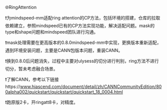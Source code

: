 🌐RingAttention

❗为mindspeed-mm适配ring attention的CP方法，包括环境的搭建，仓库的拉取依赖建立，参照mindspeed已有的CP方法实现功能，解决适配问题。mask的type和shape问题和mindspeed团队进行沟通。

❗mask处理需要在更高版本的0.8.0mindspeed-mm中实现，更换版本重新适配，遇到环境安装问题，主要是CANN包版本问题，重装CANN。

❗换到0.8.0后问题消失，过程中主要对ulysess的切分进行判别，ring方法不进行切分，暂未考虑融合场景。

❗了解CANN，参考以下链接https://www.hiascend.com/document/detail/zh/CANNCommunityEdition/800alpha002/quickstart/quickstart/quickstart_18_0004.html

❗跑原版2卡，开ringatt8卡，对精度。
